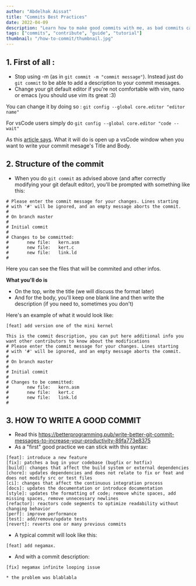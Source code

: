```yaml
---
author: "Abdelhak Aissat"
title: "Commits Best Practices"
date: 2022-04-09
description: "Learn how to make good commits with me, as bad commits can ruin the history of an entire project."
tags: ["commits", "contribute", "guide", "tutorial"]
thumbnail: "/how-to-commit/thumbnail.jpg"
---
```


## 1. First of all : 
- Stop using -m (as in `git commit -m "commit message"`). Instead just do `git commit` to be able to add a description to your commit messages.
- Change your git default editor if you're not comfortable with vim, nano or emacs (you should use vim its great :3)

You can change it by doing so :
	```
	git config --global core.editor "editor name"
	```

For vsCode users simply do 
	```
	git config --global core.editor "code --wait"
	```

As this [article  says](https://dev.to/biancapower/how-to-change-your-default-text-editor-for-git-and-avoid-vim-fk0). What it will do is open up a vsCode window when you want to write your commit mesage's Title and Body.

## 2. Structure of the commit

- When you do `git commit` as advised above (and after correctly modifying your git default editor), you'll be prompted with something like this:

```
# Please enter the commit message for your changes. Lines starting
# with '#' will be ignored, and an empty message aborts the commit.
#
# On branch master
#
# Initial commit
#
# Changes to be committed:
#       new file:   kern.asm
#       new file:   kert.c
#       new file:   link.ld
#
```

Here you can see the files that will be commited and other infos.

**What you'll do is** 
- On the top, write the title (we will discuss the format later)
- And for the body, you'll keep one blank line and then write the description (if you need to, sometimes you don't)

Here's an example of what it would look like:

```
[feat] add version one of the mini kernel

This is the commit description, you can put here additional info you want other contributors to know about the modifications
# Please enter the commit message for your changes. Lines starting
# with '#' will be ignored, and an empty message aborts the commit.
#
# On branch master
#
# Initial commit
#
# Changes to be committed:
#       new file:   kern.asm
#       new file:   kert.c
#       new file:   link.ld
#
```

## 3. HOW TO WRITE A GOOD COMMIT

- Read this https://betterprogramming.pub/write-better-git-commit-messages-to-increase-your-productivity-89fa773e8375 
- As a "first" good practice we can stick with this syntax:

```
[feat]: introduce a new feature
[fix]: patches a bug in your codebase (bugfix or hotfix)
[build]: changes that affect the build system or external dependencies
[chore]: updates dependencies and does not relate to fix or feat and does not modify src or test files
[ci]: changes that affect the continuous integration process
[docs]: updates the documentation or introduce documentation
[style]: updates the formatting of code; remove white spaces, add missing spaces, remove unnecessary newlines
[refactor]: reactors code segments to optimize readability without changing behavior
[perf]: improve performance
[test]: add/remove/update tests
[revert]: reverts one or many previous commits
```

- A typical commit will look like this:

```
[feat] add negamax.
```

- And with a commit description:

```
[fix] negamax infinite looping issue

* the problem was blablabla
```



